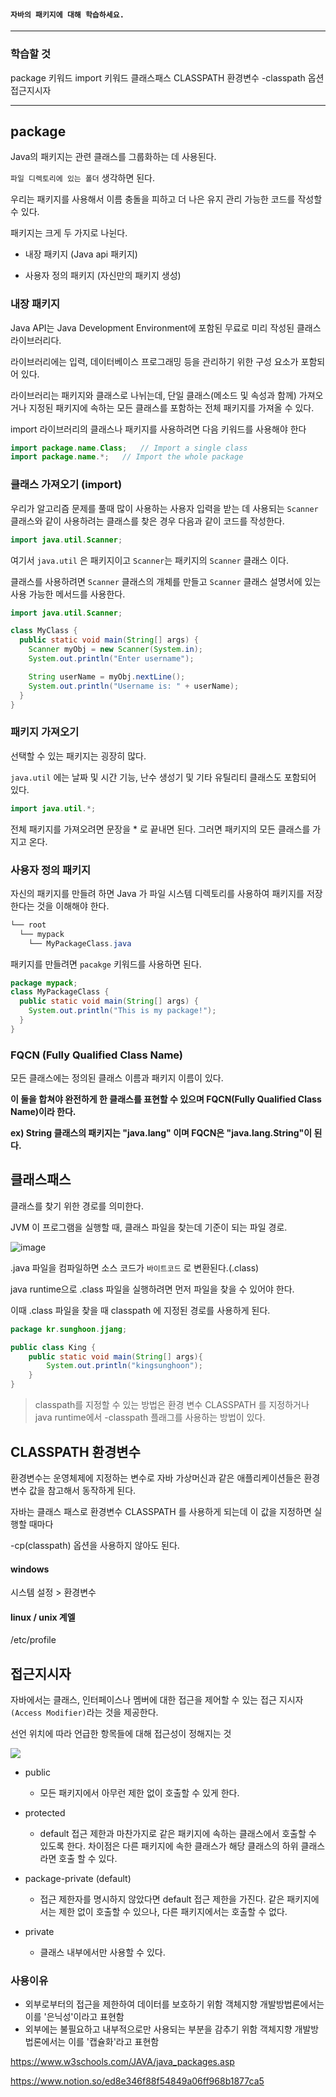 #### `자바의 패키지에 대해 학습하세요.`

---

### 학습할 것

package 키워드
import 키워드
클래스패스
CLASSPATH 환경변수
-classpath 옵션
접근지시자

---

##  package 

Java의 패키지는 관련 클래스를 그룹화하는 데 사용된다.

`파일 디렉토리에 있는 폴더` 생각하면 된다.

우리는 패키지를 사용해서 이름 충돌을 피하고 더 나은 유지 관리 가능한 코드를 작성할 수 있다.

패키지는 크게 두 가지로 나뉜다.

* 내장 패키지 (Java api 패키지)

* 사용자 정의 패키지 (자신만의 패키지 생성)

### 내장 패키지

Java API는 Java Development Environment에 포함된 무료로 미리 작성된 클래스 라이브러리다.

라이브러리에는 입력, 데이터베이스 프로그래밍 등을 관리하기 위한 구성 요소가 포함되어 있다.

라이브러리는 패키지와 클래스로 나뉘는데, 단일 클래스(메소드 및 속성과 함께)  가져오거나 지정된 패키지에 속하는 모든 클래스를 포함하는 전체 패키지를 가져올 수 있다.

import 라이브러리의 클래스나 패키지를 사용하려면 다음 키워드를 사용해야 한다

```java
import package.name.Class;   // Import a single class
import package.name.*;   // Import the whole package
```

### 클래스 가져오기 (import)

우리가 알고리즘 문제를 풀때 많이 사용하는 사용자 입력을 받는 데 사용되는 `Scanner`  클래스와 같이 사용하려는 클래스를 찾은 경우 다음과 같이 코드를 작성한다.

```java
import java.util.Scanner;
```

여기서 `java.util` 은 패키지이고 `Scanner`는 패키지의 `Scanner` 클래스 이다.

클래스를 사용하려면 `Scanner` 클래스의 개체를 만들고 `Scanner` 클래스 설명서에 있는 사용 가능한 메서드를 사용한다.

```java
import java.util.Scanner;

class MyClass {
  public static void main(String[] args) {
    Scanner myObj = new Scanner(System.in);
    System.out.println("Enter username");

    String userName = myObj.nextLine();
    System.out.println("Username is: " + userName);
  }
}
```

### 패키지 가져오기

선택할 수 있는 패키지는 굉장히 많다.

`java.util` 에는 날짜 및  시간 기능, 난수 생성기 및 기타 유틸리티 클래스도 포함되어 있다.

```java
import java.util.*;
```

전체 패키지를 가져오려면 문장을 * 로 끝내면 된다. 그러면 패키지의 모든 클래스를 가지고 온다.

### 사용자 정의 패키지

자신의 패키지를 만들려 하면 Java 가 파일 시스템 디렉토리를 사용하여 패키지를 저장한다는 것을 이해해야 한다.

```java
└── root
  └── mypack
    └── MyPackageClass.java
```

패키지를 만들려면 `pacakge` 키워드를 사용하면 된다.

```JAVA
package mypack;
class MyPackageClass {
  public static void main(String[] args) {
    System.out.println("This is my package!");
  }
}
```

### FQCN (Fully Qualified Class Name)

모든 클래스에는 정의된 클래스 이름과 패키지 이름이 있다.

**이 둘을 합쳐야 완전하게 한 클래스를 표현할 수 있으며 FQCN(Fully Qualified Class Name)이라 한다.**

**ex) String 클래스의 패키지는 "java.lang" 이며 FQCN은 "java.lang.String"이 된다.**



## 클래스패스

클래스를 찾기 위한 경로를 의미한다.

JVM 이 프로그램을 실행할 때, 클래스 파일을 찾는데 기준이 되는 파일 경로.

![image](https://user-images.githubusercontent.com/90130141/187021779-8257bab2-b4f6-482c-aa00-d3caeda538ab.png)

.java 파일을 컴파일하면 소스 코드가 `바이트코드` 로 변환된다.(.class)

java runtime으로  .class 파일을 실행하려면 먼저 파일을 찾을 수 있어야 한다.

이때 .class 파일을 찾을 때 classpath 에 지정된 경로를 사용하게 된다.

```java
package kr.sunghoon.jjang;

public class King {
    public static void main(String[] args){
        System.out.println("kingsunghoon");
    }
}
```

> classpath를 지정할 수 있는 방법은 환경 변수 CLASSPATH 를 지정하거나 java runtime에서 -classpath 플래그를 사용하는 방법이 있다.



## CLASSPATH 환경변수

환경변수는 운영체제에 지정하는 변수로 자바 가상머신과 같은 애플리케이션들은 환경변수 값을 참고해서 동작하게 된다.

자바는 클래스 패스로 환경변수 CLASSPATH 를 사용하게 되는데 이 값을 지정하면 실행할 때마다

-cp(classpath) 옵션을 사용하지 않아도 된다.



#### windows 

시스템 설정 > 환경변수

#### linux / unix 계엘

/etc/profile



## 접근지시자

자바에서는 클래스, 인터페이스나 멤버에 대한 접근을 제어할 수 있는 접근 지시자`(Access Modifier)`라는 것을 제공한다. 

선언 위치에 따라 언급한 항목들에 대해 접근성이 정해지는 것

![](https://velog.velcdn.com/images/shkim1199/post/88e63e3d-098f-4c83-931f-ff61aab86760/image.png)



- public
  - 모든 패키지에서 아무런 제한 없이 호출할 수 있게 한다.

- protected
  - default 접근 제한과 마찬가지로 같은 패키지에 속하는 클래스에서 호출할 수 있도록 한다.
    차이점은 다른 패키지에 속한 클래스가 해당 클래스의 하위 클래스라면 호출 할 수 있다.
- package-private (default)
  - 접근 제한자를 명시하지 않았다면 default 접근 제한을 가진다.
    같은 패키지에서는 제한 없이 호출할 수 있으나, 다른 패키지에서는 호출할 수 없다.
- private
  - 클래스 내부에서만 사용할 수 있다.



### 사용이유

- 외부로부터의 접근을 제한하여 데이터를 보호하기 위함
  객체지향 개발방법론에서는 이를 '은닉성'이라고 표현함
- 외부에는 불필요하고 내부적으로만 사용되는 부분을 감추기 위함
  객체지향 개발방법론에서는 이를 '캡슐화'라고 표현함

https://www.w3schools.com/JAVA/java_packages.asp

https://www.notion.so/ed8e346f88f54849a06ff968b1877ca5
